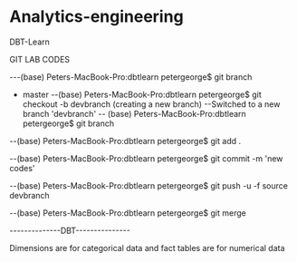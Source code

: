 # Analytics-engineering
DBT-Learn

GIT LAB CODES

---(base) Peters-MacBook-Pro:dbtlearn petergeorge$ git branch
* master
--(base) Peters-MacBook-Pro:dbtlearn petergeorge$ git checkout -b devbranch (creating a new branch)
--Switched to a new branch 'devbranch'
-- (base) Peters-MacBook-Pro:dbtlearn petergeorge$ git branch

--(base) Peters-MacBook-Pro:dbtlearn petergeorge$ git add .

--(base) Peters-MacBook-Pro:dbtlearn petergeorge$ git commit -m 'new codes'

--(base) Peters-MacBook-Pro:dbtlearn petergeorge$ git push -u -f source devbranch

--(base) Peters-MacBook-Pro:dbtlearn petergeorge$ git merge

--------------DBT---------------

Dimensions are for categorical data and fact tables are for numerical data

